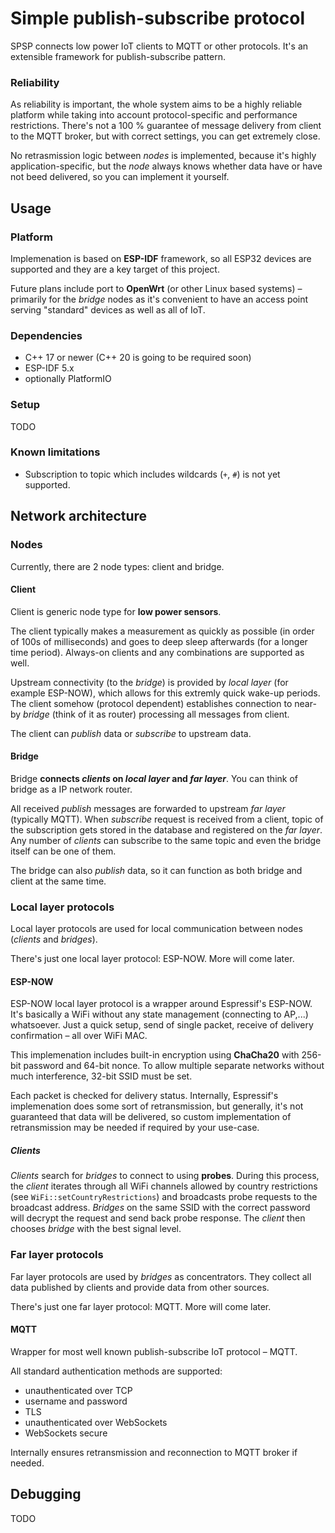 # Simple publish-subscribe protocol

SPSP connects low power IoT clients to MQTT or other protocols.
It's an extensible framework for publish-subscribe pattern.

### Reliability

As reliability is important, the whole system aims to be a highly reliable
platform while taking into account protocol-specific and performance
restrictions. There's not a 100 % guarantee of message delivery from client
to the MQTT broker, but with correct settings, you can get extremely close.

No retrasmission logic between *nodes* is implemented, because it's highly
application-specific, but the *node* always knows whether data have or have not
beed delivered, so you can implement it yourself.


## Usage

### Platform

Implemenation is based on **ESP-IDF** framework, so all ESP32 devices are
supported and they are a key target of this project.

Future plans include port to **OpenWrt** (or other Linux based systems) –
primarily for the *bridge* nodes as it's convenient to have an access point
serving "standard" devices as well as all of IoT.

### Dependencies

- C++ 17 or newer (C++ 20 is going to be required soon)
- ESP-IDF 5.x
- optionally PlatformIO

### Setup

TODO

### Known limitations

- Subscription to topic which includes wildcards (`+`, `#`) is not yet
  supported.


## Network architecture

### Nodes

Currently, there are 2 node types: client and bridge.

#### Client

Client is generic node type for **low power sensors**.

The client typically makes a measurement as quickly as possible
(in order of 100s of milliseconds) and goes to deep sleep afterwards
(for a longer time period).
Always-on clients and any combinations are supported as well.

Upstream connectivity (to the *bridge*) is provided by *local layer*
(for example ESP-NOW), which allows for this extremly quick wake-up periods.
The client somehow (protocol dependent) establishes connection to near-by
*bridge* (think of it as router) processing all messages from client.

The client can *publish* data or *subscribe* to upstream data.

#### Bridge

Bridge **connects *clients* on *local layer* and *far layer***.
You can think of bridge as a IP network router.

All received *publish* messages are forwarded to upstream *far layer*
(typically MQTT). When *subscribe* request is received from a client, topic of
the subscription gets stored in the database and registered on the *far layer*.
Any number of *clients* can subscribe to the same topic and even the bridge
itself can be one of them.

The bridge can also *publish* data, so it can function as both bridge and
client at the same time.

### Local layer protocols

Local layer protocols are used for local communication between nodes
(*clients* and *bridges*).

There's just one local layer protocol: ESP-NOW.
More will come later.

#### ESP-NOW

ESP-NOW local layer protocol is a wrapper around Espressif's ESP-NOW.
It's basically a WiFi without any state management (connecting to AP,...)
whatsoever. Just a quick setup, send of single packet, receive of delivery
confirmation – all over WiFi MAC.

This implemenation includes built-in encryption using **ChaCha20** with 256-bit
password and 64-bit nonce.
To allow multiple separate networks without much interference, 32-bit SSID
must be set.

Each packet is checked for delivery status.
Internally, Espressif's implemenation does some sort of retransmission, but
generally, it's not guaranteed that data will be delivered, so custom
implementation of retransmission may be needed if required by your use-case.

##### Clients

*Clients* search for *bridges* to connect to using **probes**.
During this process, the *client* iterates through all WiFi channels allowed by
country restrictions (see `WiFi::setCountryRestrictions`) and broadcasts probe
requests to the broadcast address. *Bridges* on the same SSID with the correct
password will decrypt the request and send back probe response. The *client*
then chooses *bridge* with the best signal level.

### Far layer protocols

Far layer protocols are used by *bridges* as concentrators. They collect all
data published by clients and provide data from other sources.

There's just one far layer protocol: MQTT.
More will come later.

#### MQTT

Wrapper for most well known publish-subscribe IoT protocol – MQTT.

All standard authentication methods are supported:
- unauthenticated over TCP
- username and password
- TLS
- unauthenticated over WebSockets
- WebSockets secure

Internally ensures retransmission and reconnection to MQTT broker if needed.


## Debugging

TODO
